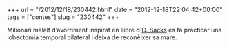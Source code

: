+++
url = "/2012/12/18/230442.html"
date = "2012-12-18T22:04:42+00:00"
tags = ["contes"]
slug = "230442"
+++

Milionari malalt d’avorriment inspirat en llibre d'[O. Sacks](http://en.wikipedia.org/wiki/Oliver_Sacks) es fa practicar una lobectomia temporal bilateral i deixa de reconèixer sa mare.
